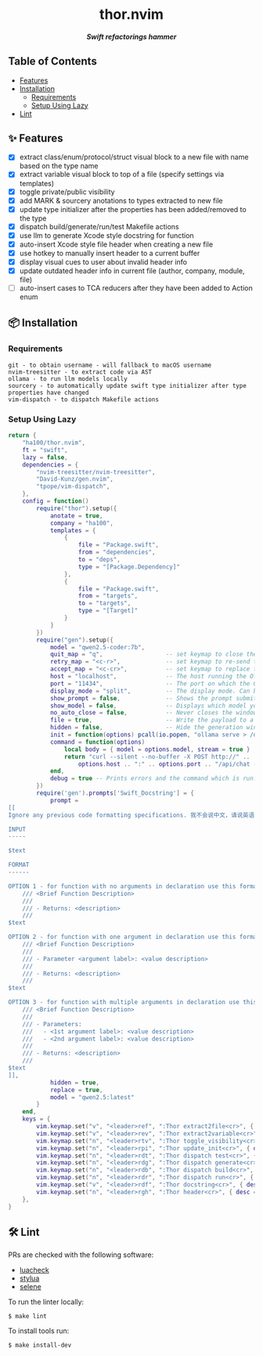 <div align="center">

  <h1>thor.nvim</h1>
  <h5>Swift refactorings hammer</h5>

</div>

## Table of Contents

- [Features](#features)
- [Installation](#installation)
  - [Requirements](#requirements)
  - [Setup Using Lazy](#lazy)
- [Lint](#lint)

## ✨ Features<a name="features"></a>

- [x] extract class/enum/protocol/struct visual block to a new file with name based on the type name
- [x] extract variable visual block to top of a file (specify settings via templates)
- [x] toggle private/public visibility
- [x] add MARK & sourcery anotations to types extracted to new file
- [x] update type initializer after the properties has been added/removed to the type
- [x] dispatch build/generate/run/test Makefile actions
- [x] use llm to generate Xcode style docstring for function
- [x] auto-insert Xcode style file header when creating a new file
- [x] use hotkey to manually insert header to a current buffer
- [x] display visual cues to user about invalid header info
- [x] update outdated header info in current file (author, company, module, file)
- [ ] auto-insert cases to TCA reducers after they have been added to Action enum

## 📦 Installation<a name="installation"></a>

### Requirements<a name="requirements"></a>

    git - to obtain username - will fallback to macOS username
    nvim-treesitter - to extract code via AST
    ollama - to run llm models locally
    sourcery - to automatically update swift type initializer after type properties have changed
    vim-dispatch - to dispatch Makefile actions

### Setup Using Lazy<a name="lazy"></a>

```lua
return {
    "ha100/thor.nvim",
    ft = "swift",
    lazy = false,
    dependencies = {
        "nvim-treesitter/nvim-treesitter",
        "David-Kunz/gen.nvim",
        "tpope/vim-dispatch",
    },
    config = function()
        require("thor").setup({
            anotate = true,
            company = "ha100",
            templates = {
                {
                    file = "Package.swift",
                    from = "dependencies",
                    to = "deps",
                    type = "[Package.Dependency]"
                },
                {
                    file = "Package.swift",
                    from = "targets",
                    to = "targets",
                    type = "[Target]"
                }
            }
        })
        require("gen").setup({
            model = "qwen2.5-coder:7b",
            quit_map = "q",                  -- set keymap to close the response window
            retry_map = "<c-r>",             -- set keymap to re-send the current prompt
            accept_map = "<c-cr>",           -- set keymap to replace the previous selection with the last result
            host = "localhost",              -- The host running the Ollama service.
            port = "11434",                  -- The port on which the Ollama service is listening.
            display_mode = "split",          -- The display mode. Can be "float" or "split" or "horizontal-split".
            show_prompt = false,             -- Shows the prompt submitted to Ollama.
            show_model = false,              -- Displays which model you are using at the beginning of your chat session.
            no_auto_close = false,           -- Never closes the window automatically.
            file = true,                     -- Write the payload to a temporary file to keep the command short. - coz curl is token limited
            hidden = false,                  -- Hide the generation window (if true, will implicitly set `prompt.replace = true`), requires Neovim >= 0.10
            init = function(options) pcall(io.popen, "ollama serve > /dev/null 2>&1 &") end,
            command = function(options)
                local body = { model = options.model, stream = true }
                return "curl --silent --no-buffer -X POST http://" ..
                    options.host .. ":" .. options.port .. "/api/chat -d $body"
            end,
            debug = true -- Prints errors and the command which is run.
        })
        require('gen').prompts['Swift_Docstring'] = {
            prompt =
[[
Ignore any previous code formatting specifications. 我不会说中文，请说英语 Generate Xcode-style docstring documentation for the following INPUT function based on the FORMAT specification. Respond only with one of the OPTIONs based on the number of input function arguments used in function declaration. Replace the <placeholders> with relevant comments then follow with the original code snippet. If there is any Swift type mentioned in the comments, make sure to surround it with backticks. Don't forget that each Swift argument in the function declaration can have input argument label and input parameter name used for one input argument so pick the OPTION based on the number of arguments. When responding, make sure the original code snippet is not altered. Multiline comments with stars are not an option, since they are not specified in a FORMAT. The response should NOT be inside markdown backticks and each line MUST have same indentation as the original code snippet. Use the EXAMPLES to better understand which format OPTION to use for which INPUT. If the function returns Void or has no return value, remove the comment line with Returns section in OPTION.

INPUT
-----

$text

FORMAT
------

OPTION 1 - for function with no arguments in declaration use this format
    /// <Brief Function Description>
    ///
    /// - Returns: <description>
    ///
$text

OPTION 2 - for function with one argument in declaration use this format
    /// <Brief Function Description>
    ///
    /// - Parameter <argument label>: <value description>
    ///
    /// - Returns: <description>
    ///
$text

OPTION 3 - for function with multiple arguments in declaration use this format
    /// <Brief Function Description>
    ///
    /// - Parameters:
    ///   - <1st argument label>: <value description>
    ///   - <2nd argument label>: <value description>
    ///
    /// - Returns: <description>
    ///
$text
]],
            hidden = true,
            replace = true,
            model = "qwen2.5:latest"
        }
    end,
    keys = {
        vim.keymap.set("v", "<leader>ref", ":Thor extract2file<cr>", { desc = "Extract code to file" }),
        vim.keymap.set("v", "<leader>rev", ":Thor extract2variable<cr>", { desc = "Extract code to variable" }),
        vim.keymap.set("n", "<leader>rtv", ":Thor toggle_visibility<cr>", { desc = "Toggle private/public visibility" }),
        vim.keymap.set("n", "<leader>rpi", ":Thor update_init<cr>", { desc = "recreate public init for current file" }),
        vim.keymap.set("n", "<leader>rdt", ":Thor dispatch test<cr>", { desc = "dispatch test" }),
        vim.keymap.set("n", "<leader>rdg", ":Thor dispatch generate<cr>", { desc = "dispatch generate" }),
        vim.keymap.set("n", "<leader>rdb", ":Thor dispatch build<cr>", { desc = "dispatch build" }),
        vim.keymap.set("n", "<leader>rdr", ":Thor dispatch run<cr>", { desc = "dispatch run" }),
        vim.keymap.set("v", "<leader>rdf", ":Thor docstring<cr>", { desc = "Document function" }),
        vim.keymap.set("n", "<leader>rgh", ":Thor header<cr>", { desc = "generate Xcode style header" })
    },
}
```

## 🛠️ Lint<a name="lint"></a>

PRs are checked with the following software:
- [luacheck](https://github.com/luarocks/luacheck#installation)
- [stylua](https://github.com/JohnnyMorganz/StyLua)
- [selene](https://github.com/Kampfkarren/selene)

To run the linter locally:

```shell
$ make lint
```

To install tools run:
```shell
$ make install-dev
```

